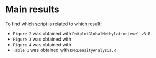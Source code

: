 # Main results

To find which script is related to which result:

 - `Figure 2` was obtained with `DotplotGlobalMethylationLevel_v3.R`
 - `Figure 3` was obtained with
 - `Figure 4` was obtained with
 - `Table 1` was obtained with `DMRDensityAnalysis.R`
